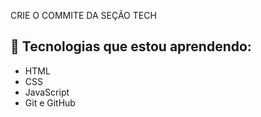 CRIE O COMMITE DA SEÇÃO TECH
 
## 🌱 Tecnologias que estou aprendendo:
 
- HTML
- CSS
- JavaScript
- Git e GitHub
